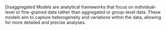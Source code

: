 
Disaggregated Models are analytical frameworks that focus on individual-level or fine-grained data rather than aggregated or group-level data. 
These models aim to capture heterogeneity and variations within the data, allowing for more detailed and precise analyses.
